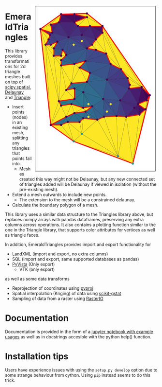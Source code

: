 <img src="example.png" align="right"></image>

# EmeraldTriangles

This library provides transformations for 2d triangle meshes built on top
of
[scipy.spatial.Delaunay](https://docs.scipy.org/doc/scipy/reference/generated/scipy.spatial.Delaunay.html)
and [Triangle](https://rufat.be/triangle/):

  * Insert points (nodes) in an existing mesh, splitting any triangles
    that points fall into.
    * Meshes created this way might not be Delaunay, but any new
      connected set of triangles added will be Delaunay if viewed in
      isolation (without the pre-existing mesh).
  * Extend a mesh outwards to include new points.
    * The extension to the mesh will be a constrained delaunay.
  * Calculate the boundary polygon of a mesh.
  
This library uses a similar data structure to the Triangles library
above, but replaces numpy arrays with pandas dataframes, preserving
any extra columns across operations. It also contains a plotting
function similar to the one in the Triangle library, that supports
color attributes for vertices as well as triangle faces.

In addition, EmeraldTriangles provides import and export functionality
for

  * LandXML (import and export, no extra columns)
  * SQL (import and export, same supported databases as pandas)
  * [PyVista](https://docs.pyvista.org/) (Only export)
    * VTK (only export)

as well as some data transforms

  * Reprojection of coordinates using [pyproj](https://pyproj4.github.io/pyproj/stable/)
  * Spatial interpolation (Kriging) of data using [scikit-gstat](https://scikit-gstat.readthedocs.io/)
  * Sampling of data from a raster using [RasterIO](https://rasterio.readthedocs.io/en/latest/)

# Documentation

Documentation is provided in the form of a [jupyter notebook with
example
usages](https://github.com/EMeraldGeo/EmeraldTriangles/blob/master/Example%20usage.ipynb)
as well as in docstrings accesible with the python help() function.

# Installation tips

Users have experience issues with using the `setup.py develop` option due to some strange behaviour from cython. Using `pip` instead seems to do this trick. 
